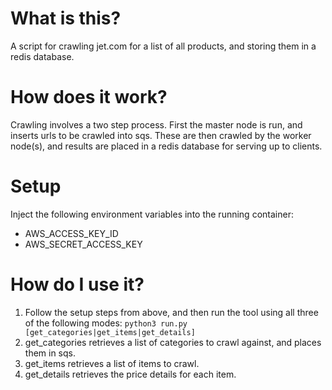 # What is this?

A script for crawling jet.com for a list of all products, and storing them in a redis database.

# How does it work?

Crawling involves a two step process. First the master node is run, and inserts urls to be crawled into sqs. These are then crawled by the worker node(s), and results are placed in a redis database for serving up to clients.

# Setup

Inject the following environment variables into the running container:
* AWS_ACCESS_KEY_ID
* AWS_SECRET_ACCESS_KEY

# How do I use it?

1. Follow the setup steps from above, and then run the tool using all three of the following modes: ```python3 run.py [get_categories|get_items|get_details]```
2. get_categories retrieves a list of categories to crawl against, and places them in sqs.
3. get_items retrieves a list of items to crawl.
4. get_details retrieves the price details for each item.

